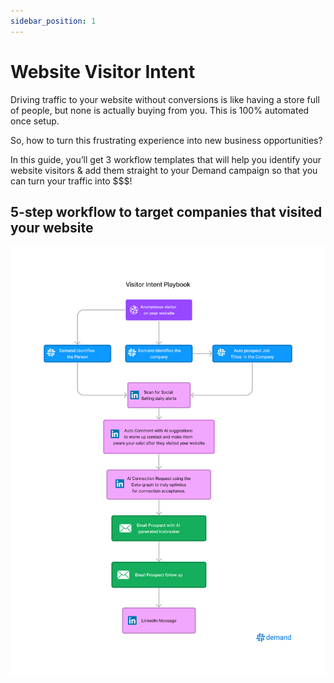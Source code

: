 ```yaml
---
sidebar_position: 1
---
```


# Website Visitor Intent
Driving traffic to your website without conversions is like having a store full of people, but none is actually buying from you. This is 100% automated once setup.

So, how to turn this frustrating experience into new business opportunities?

In this guide, you’ll get 3 workflow templates that will help you identify your website visitors & add them straight to your Demand campaign so that you can turn your traffic into $$$!

## 5-step workflow to target companies that visited your website

![AI visitor Automation](./img/visited.png)
